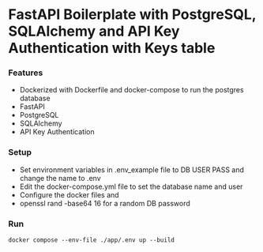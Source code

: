 # FastAPI Boilerplate with PostgreSQL, SQLAlchemy and API Key Authentication with Keys table

### Features
- Dockerized with Dockerfile and docker-compose to run the postgres database
- FastAPI
- PostgreSQL
- SQLAlchemy
- API Key Authentication


### Setup
- Set environment variables in .env_example file to DB USER PASS and change the name to .env
- Edit the docker-compose.yml file to set the database name and user
- Configure the docker files and
- openssl rand -base64 16 for a random DB password

### Run
```
docker compose --env-file ./app/.env up --build
```